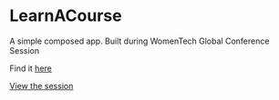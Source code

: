 # LearnACourse
A simple composed app. Built during WomenTech Global Conference Session

Find it [here](https://github.com/peculiaruc/peculiaruc.github.io)

[View the session](https://women-in-tech-conference.vfairs.com/)
